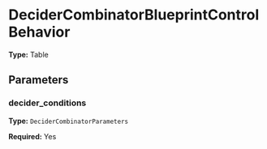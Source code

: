 # DeciderCombinatorBlueprintControlBehavior

**Type:** Table

## Parameters

### decider_conditions

**Type:** `DeciderCombinatorParameters`

**Required:** Yes

